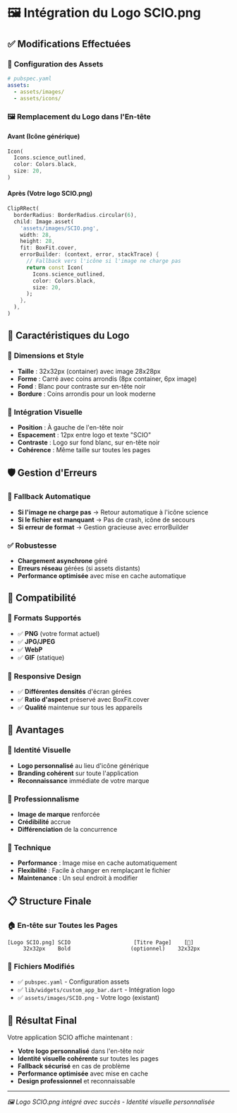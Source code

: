 # 🖼️ Intégration du Logo SCIO.png

## ✅ Modifications Effectuées

### 📁 **Configuration des Assets**
```yaml
# pubspec.yaml
assets:
  - assets/images/
  - assets/icons/
```

### 🖼️ **Remplacement du Logo dans l'En-tête**

#### **Avant** (Icône générique)
```dart
Icon(
  Icons.science_outlined,
  color: Colors.black,
  size: 20,
)
```

#### **Après** (Votre logo SCIO.png)
```dart
ClipRRect(
  borderRadius: BorderRadius.circular(6),
  child: Image.asset(
    'assets/images/SCIO.png',
    width: 28,
    height: 28,
    fit: BoxFit.cover,
    errorBuilder: (context, error, stackTrace) {
      // Fallback vers l'icône si l'image ne charge pas
      return const Icon(
        Icons.science_outlined,
        color: Colors.black,
        size: 20,
      );
    },
  ),
)
```

## 🎯 **Caractéristiques du Logo**

### 📐 **Dimensions et Style**
- **Taille** : 32x32px (container) avec image 28x28px
- **Forme** : Carré avec coins arrondis (8px container, 6px image)
- **Fond** : Blanc pour contraste sur en-tête noir
- **Bordure** : Coins arrondis pour un look moderne

### 🎨 **Intégration Visuelle**
- **Position** : À gauche de l'en-tête noir
- **Espacement** : 12px entre logo et texte "SCIO"
- **Contraste** : Logo sur fond blanc, sur en-tête noir
- **Cohérence** : Même taille sur toutes les pages

## 🛡️ **Gestion d'Erreurs**

### 🔄 **Fallback Automatique**
- **Si l'image ne charge pas** → Retour automatique à l'icône science
- **Si le fichier est manquant** → Pas de crash, icône de secours
- **Si erreur de format** → Gestion gracieuse avec errorBuilder

### ✅ **Robustesse**
- **Chargement asynchrone** géré
- **Erreurs réseau** gérées (si assets distants)
- **Performance optimisée** avec mise en cache automatique

## 📱 **Compatibilité**

### 🎯 **Formats Supportés**
- ✅ **PNG** (votre format actuel)
- ✅ **JPG/JPEG**
- ✅ **WebP**
- ✅ **GIF** (statique)

### 📐 **Responsive Design**
- ✅ **Différentes densités** d'écran gérées
- ✅ **Ratio d'aspect** préservé avec BoxFit.cover
- ✅ **Qualité** maintenue sur tous les appareils

## 🚀 **Avantages**

### 🎨 **Identité Visuelle**
- **Logo personnalisé** au lieu d'icône générique
- **Branding cohérent** sur toute l'application
- **Reconnaissance** immédiate de votre marque

### 💼 **Professionnalisme**
- **Image de marque** renforcée
- **Crédibilité** accrue
- **Différenciation** de la concurrence

### 🔧 **Technique**
- **Performance** : Image mise en cache automatiquement
- **Flexibilité** : Facile à changer en remplaçant le fichier
- **Maintenance** : Un seul endroit à modifier

## 📋 **Structure Finale**

### 🏠 **En-tête sur Toutes les Pages**
```
[Logo SCIO.png] SCIO                    [Titre Page]    [👤]
     32x32px    Bold                   (optionnel)    32x32px
```

### 📁 **Fichiers Modifiés**
- ✅ `pubspec.yaml` - Configuration assets
- ✅ `lib/widgets/custom_app_bar.dart` - Intégration logo
- ✅ `assets/images/SCIO.png` - Votre logo (existant)

## 🎯 **Résultat Final**

Votre application SCIO affiche maintenant :
- **Votre logo personnalisé** dans l'en-tête noir
- **Identité visuelle cohérente** sur toutes les pages
- **Fallback sécurisé** en cas de problème
- **Performance optimisée** avec mise en cache
- **Design professionnel** et reconnaissable

---

*🖼️ Logo SCIO.png intégré avec succès - Identité visuelle personnalisée* 